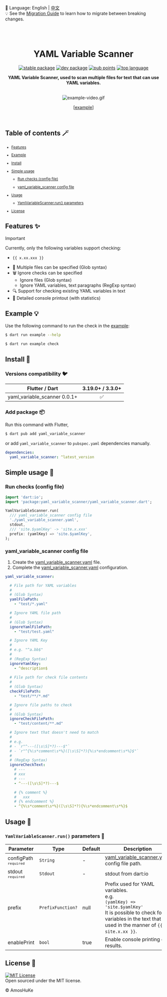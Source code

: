 📓 Language: English | [中文](README-ZH.md)  
💡 See the [Migration Guide][] to learn how to migrate between breaking changes.  

<br/><br/>

<h1 align="center">YAML Variable Scanner</h1>

<p align="center">
  <a href="https://pub.dev/packages/yaml_variable_scanner"><img src="https://img.shields.io/pub/v/yaml_variable_scanner?color=3e4663&label=stable&logo=flutter" alt="stable package" /></a>
  <a href="https://pub.dev/packages/yaml_variable_scanner"><img src="https://img.shields.io/pub/v/yaml_variable_scanner?color=3e4663&label=dev&logo=flutter&include_prereleases" alt="dev package" /></a>
  <a href="https://pub.dev/packages/yaml_variable_scanner/score"><img src="https://img.shields.io/pub/points/yaml_variable_scanner?color=2E8B57&logo=flutter" alt="pub points" /></a>
  <a href="https://pub.dev/packages/yaml_variable_scanner"><img src="https://img.shields.io/github/languages/top/AmosHuKe/yaml_variable_scanner?color=00B4AB" alt="top language" /></a>
</p>

<p align="center">
  <strong>YAML Variable Scanner, used to scan multiple files for text that can use YAML variables.</strong>
</p>

<br/>

<div align="center">
  <img alt="example-video.gif" src="https://raw.githubusercontent.com/AmosHuKe/yaml_variable_scanner/main/README/example-video.gif" />

  [[example][]]

</div>

<br/>

## Table of contents 🪄

<sub>

- [Features](#features-)

- [Example](#example-)

- [Install](#install-)

- [Simple usage](#simple-usage-)

  - [Run checks (config file)](#run-checks-config-file)

  - [yaml_variable_scanner config file](#yaml_variable_scanner-config-file)

- [Usage](#usage-)

  - [YamlVariableScanner.run() parameters](#yamlvariablescannerrun-parameters-)

- [License](#license-)

</sub>


## Features ✨  

> [!IMPORTANT]  
> Currently, only the following variables support checking:  
> - `{{ x.xx.xxx }}`  

- 📂 Multiple files can be specified (Glob syntax)
- 🗑️ Ignore checks can be specified
  - Ignore files (Glob syntax)
  - Ignore YAML variables, text paragraphs (RegExp syntax)
- 🔍 Support for checking existing YAML variables in text
- 🔦 Detailed console printout (with statistics)


## Example 💡

Use the following command to run the check in the [example][]:

```sh
$ dart run example --help

$ dart run example check
```


## Install 🎯
### Versions compatibility 🐦  

| Flutter / Dart               | 3.19.0+ / 3.3.0+   |  
| ---                          | :----------------: |  
| yaml_variable_scanner 0.0.1+ | ✅                 |  


### Add package 📦  

Run this command with Flutter,  

```sh
$ dart pub add yaml_variable_scanner
```

or add `yaml_variable_scanner` to `pubspec.yaml` dependencies manually.  

```yaml
dependencies:
  yaml_variable_scanner: ^latest_version
```


## Simple usage 📖 
### Run checks (config file)

```dart
import 'dart:io';
import 'package:yaml_variable_scanner/yaml_variable_scanner.dart';

YamlVariableScanner.run(
  /// yaml_variable_scanner config file
  './yaml_variable_scanner.yaml',
  stdout,
  /// 'site.$yamlKey' -> 'site.x.xxx'
  prefix: (yamlKey) => 'site.$yamlKey',
);
```


### yaml_variable_scanner config file

1. Create the [yaml_variable_scanner.yaml][] file.  
2. Complete the [yaml_variable_scanner.yaml][] configuration.  

```yaml
yaml_variable_scanner:

  # File path for YAML variables
  #
  # (Glob Syntax)
  yamlFilePath:
    - "test/*.yaml"

  # Ignore YAML file path
  #
  # (Glob Syntax)
  ignoreYamlFilePath:
    - "test/test.yaml"

  # Ignore YAML Key
  #
  # e.g. "^a.bb$"
  #
  # (RegExp Syntax)
  ignoreYamlKey:
    - ^description$
  
  # File path for check file contents
  #
  # (Glob Syntax)
  checkFilePath:
    - "test/**/*.md"

  # Ignore file paths to check
  #
  # (Glob Syntax)
  ignoreCheckFilePath:
    - "test/content/**.md"

  # Ignore text that doesn't need to match
  #
  # e.g. 
  # - `r"^---([\s\S]*?)---$"`
  # - `r"^{%\s*comment\s*%}([\s\S]*?){%\s*endcomment\s*%}$"`
  #
  # (RegExp Syntax)
  ignoreCheckText:
    # --- 
    # xxx
    # ---
    - ^---([\s\S]*?)---$

    # {% comment %}
    #   xxx
    # {% endcomment %}
    - ^{%\s*comment\s*%}([\s\S]*?){%\s*endcomment\s*%}$
```


## Usage 📖  
### `YamlVariableScanner.run()` parameters 🤖  

| Parameter | Type | Default | Description |  
| --- | --- | --- | --- |
| configPath <sup>`required`</sup> | `String` | - | [yaml_variable_scanner.yaml][] config file path. |  
| stdout <sup>`required`</sup> | `Stdout` | - | stdout from dart:io |  
| prefix | `PrefixFunction?` | null | Prefix used for YAML variables. <br/> e.g. <br/> `(yamlKey) => 'site.$yamlKey'` <br/> It is possible to check for variables in the text that are used in the manner of `{{ site.x.xx }}`. |  
| enablePrint | `bool` | true | Enable console printing of results. |  


## License 📄  

[![MIT License](https://img.shields.io/badge/license-MIT-green)](https://github.com/AmosHuKe/yaml_variable_scanner/blob/main/LICENSE)  
Open sourced under the MIT license.  

© AmosHuKe


[Migration Guide]: https://github.com/AmosHuKe/yaml_variable_scanner/blob/main/guides/migration_guide.md
[yaml_variable_scanner.yaml]: https://github.com/AmosHuKe/yaml_variable_scanner/blob/main/yaml_variable_scanner.yaml
[example]: https://github.com/AmosHuKe/yaml_variable_scanner/tree/main/example